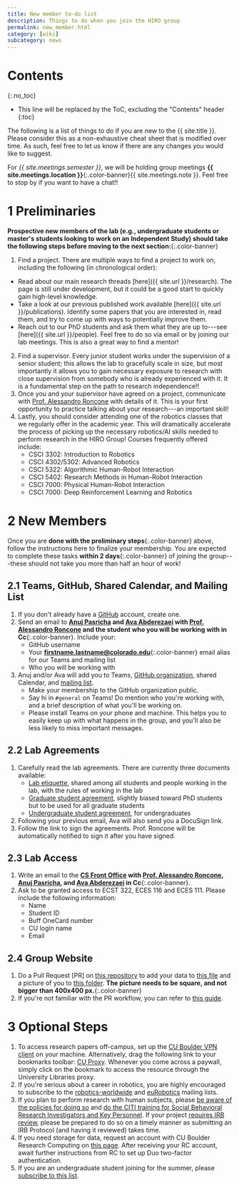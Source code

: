 ```yaml
---
title: New member to-do list
description: Things to do when you join the HIRO group
permalink: new_member.html
category: [wiki]
subcategory: news
---
```


# Contents
{:.no_toc}

* This line will be replaced by the ToC, excluding the "Contents" header
{:toc}

The following is a list of things to do if you are new to the {{ site.title }}. Please consider this as a non-exhaustive cheat sheet that is modified over time. As such, feel free to let us know if there are any changes you would like to suggest.

For _{{ site.meetings.semester }}_, we will be holding group meetings **{{ site.meetings.location }}**{:.color-banner}{{ site.meetings.note }}. Feel free to stop by if you want to have a chat!!


# 1 Preliminaries

**Prospective new members of the lab (e.g., undergraduate students or master's students looking to work on an Independent Study) should take the following steps before moving to the next section:**{:.color-banner}

 1. Find a project. There are multiple ways to find a project to work on, including the following (in chronological order):
   * Read about our main research threads [here]({{ site.url }}/research). The page is still under development, but it could be a good start to quickly gain high-level knowledge.
   * Take a look at our previous published work available [here]({{ site.url }}/publications). Identify some papers that you are interested in, read them, and try to come up with ways to potentially improve them.
   * Reach out to our PhD students and ask them what they are up to---see [here]({{ site.url }}/people). Feel free to do so via email or by joining our lab meetings. This is also a great way to find a mentor!
 2. Find a supervisor. Every junior student works under the supervision of a senior student; this allows the lab to gracefully scale in size, but most importantly it allows you to gain necessary exposure to research with close supervision from somebody who is already experienced with it. It is a fundamental step on the path to research independence!!
 3. Once you and your supervisor have agreed on a project, communicate with [Prof. Alessandro Roncone](mailto:alessandro.roncone@colorado.edu) with details of it. This is your first opportunity to practice talking about your research---an important skill!
 4. Lastly, you should consider attending one of the robotics classes that we regularly offer in the academic year. This will dramatically accelerate the process of picking up the necessary robotics/AI skills needed to perform research in the HIRO Group! Courses frequently offered include:
    - CSCI 3302: Introduction to Robotics
    - CSCI 4302/5302: Advanced Robotics
    - CSCI 5322: Algorithmic Human-Robot Interaction
    - CSCI 5402: Research Methods in Human-Robot Interaction
    - CSCI 7000: Physical Human-Robot Interaction
    - CSCI 7000: Deep Reinforcement Learning and Robotics


# 2 New Members

Once you are **done with the preliminary steps**{:.color-banner} above, follow the instructions here to finalize your membership. You are expected to complete these tasks **within 2 days**{:.color-banner} of joining the group---these should not take you more than half an hour of work!

## 2.1 Teams, GitHub, Shared Calendar, and Mailing List

 1. If you don't already have a [GitHub](https://github.com) account, create one.
 2. Send an email to **[Anuj Pasricha](mailto:anuj.pasricha@colorado.edu) and [Ava Abderezaei](mailto:ava.abderezaei@colorado.edu) with [Prof. Alessandro Roncone](mailto:alessandro.roncone@colorado.edu) and the student who you will be working with in Cc**{:.color-banner}. Include your:
    - GitHub username
    - Your **firstname.lastname@colorado.edu**{:.color-banner} email alias for our Teams and mailing list
    - Who you will be working with
 3. Anuj and/or Ava will add you to Teams, [GitHub organization](https://github.com/HIRO-group), shared Calendar, and [mailing list](https://lists.colorado.edu/sympa/info/hiro-group).
    - Make your membership to the GitHub organization public.
    - Say hi in `#general` on Teams! Do mention who you're working with, and a brief description of what you'll be working on.
    - Please install Teams on your phone and machine. This helps you to easily keep up with what happens in the group, and you'll also be less likely to miss important messages.

## 2.2 Lab Agreements

 1. Carefully read the lab agreements. There are currently three documents available:
    - [Lab etiquette](/docs/HIRO-Group-Lab-Etiquette.pdf), shared among all students and people working in the lab, with the rules of working in the lab
    - [Graduate student agreement](/docs/HIRO-Group-Grad-Agreement.pdf), slightly biased toward PhD students but to be used for all graduate students
    - [Undergraduate student agreement](/docs/HIRO-Group-UGrad-Agreement.pdf), for undergraduates
 2. Following your previous email, Ava will also send you a DocuSign link.
 3. Follow the link to sign the agreements. Prof. Roncone will be automatically notified to sign it after you have signed.

## 2.3 Lab Access

 1. Write an email to the **[CS Front Office](mailto:csfrontoffice@colorado.edu) with [Prof. Alessandro Roncone](mailto:alessandro.roncone@colorado.edu), [Anuj Pasricha](mailto:anuj.pasricha@colorado.edu), and [Ava Abderezaei](mailto:ava.abderezaei@colorado.edu) in Cc**{:.color-banner}.
 2. Ask to be granted access to ECST 322, ECES 116 and ECES 111. Please include the following information:
    - Name
    - Student ID
    - Buff OneCard number
    - CU login name
    - Email

## 2.4 Group Website

 1. Do a Pull Request [PR] on [this repository](https://github.com/HIRO-group/HIRO-group.github.io) to add your data to [this file](https://github.com/HIRO-group/HIRO-group.github.io/blob/master/_data/people.yml) and a picture of you to [this folder](https://github.com/HIRO-group/HIRO-group.github.io/tree/master/img/people). **The picture needs to be square, and not bigger than 400x400 px.**{:.color-banner}
 2. If you're not familiar with the PR workflow, you can refer to [this guide](https://github.com/HIRO-group/HIRO-group.github.io/blob/master/CONTRIBUTING.md).

# 3 Optional Steps

 1. To access research papers off-campus, set up the [CU Boulder VPN client](https://oit.colorado.edu/services/network-internet-services/vpn) on your machine. Alternatively, drag the following link to your bookmarks toolbar: [CU Proxy](javascript:void(location.href='https://colorado.idm.oclc.org/login?url='+location.href)). Whenever you come across a paywall, simply click on the bookmark to access the resource through the University Libraries proxy.
 2. If you're serious about a career in robotics, you are highly encouraged to subscribe to the [robotics-worldwide](http://duerer.usc.edu/mailman/listinfo.cgi/robotics-worldwide) and [euRobotics](https://www.eu-robotics.net/eurobotics/newsroom/mailing-list/index.html) mailing lists.
 3. If you plan to perform research with human subjects, please [be aware of the policies for doing so](https://www.colorado.edu/researchinnovation/irb) and [do the CITI training for Social Behavioral Research Investigators and Key Personnel](https://www.colorado.edu/researchinnovation/irb/getting-started/citi-training). If your project [requires IRB review](https://www.colorado.edu/researchinnovation/irb/getting-started/does-my-research-require-irb-review), please be prepared to do so on a timely manner as submitting an IRB Protocol (and having it reviewed) takes time.
 4. If you need storage for data, request an account with CU Boulder Research Computing on [this page](https://rcamp.rc.colorado.edu/accounts/account-request/create/verify/ucb). After receiving your RC account, await further instructions from RC to set up Duo two-factor authentication.
 5. If you are an undergraduate student joining for the summer, please [subscribe to this list](https://lists.colorado.edu/sympa/subscribe/cs-summer-undergrads).
